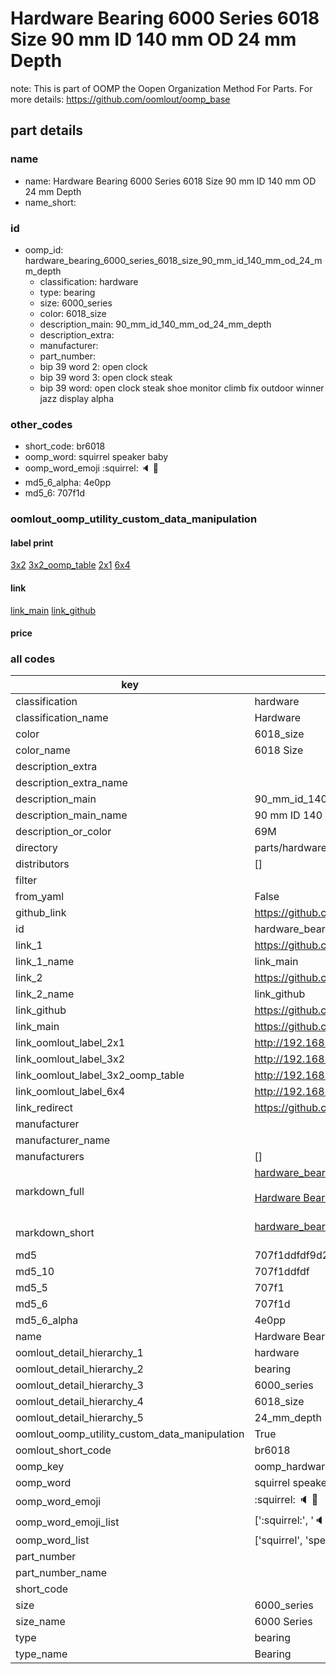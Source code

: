 # Hardware Bearing 6000 Series 6018 Size 90 mm ID 140 mm OD 24 mm Depth  

note: This is part of OOMP the Oopen Organization Method For Parts. For more details: https://github.com/oomlout/oomp_base

##  part details
  







### name
* name: Hardware Bearing 6000 Series 6018 Size 90 mm ID 140 mm OD 24 mm Depth
* name_short: 
### id
* oomp_id: hardware_bearing_6000_series_6018_size_90_mm_id_140_mm_od_24_mm_depth
  * classification: hardware
  * type: bearing
  * size: 6000_series
  * color: 6018_size
  * description_main: 90_mm_id_140_mm_od_24_mm_depth
  * description_extra: 
  * manufacturer: 
  * part_number: 
  * bip 39 word 2: open clock
  * bip 39 word 3: open clock steak
  * bip 39 word: open clock steak shoe monitor climb fix outdoor winner jazz display alpha

### other_codes
* short_code: br6018
* oomp_word: squirrel speaker baby
* oomp_word_emoji :squirrel: :speaker: :baby:
* md5_6_alpha: 4e0pp
* md5_6: 707f1d






### oomlout_oomp_utility_custom_data_manipulation
#### label print
[3x2](http://192.168.1.245:1112/?label=oomp%204e0pp)
[3x2_oomp_table](http://192.168.1.108:1112/?label=oomp%204e0pp)
[2x1](http://192.168.1.242:1112/?label=oomp%204e0pp)
[6x4](http://192.168.1.55:1112/?label=oomp%204e0pp)    

#### link

[link_main](https://github.com/oomlout/oomlout_oomp_version_1_messy/tree/main/parts/hardware_bearing_6000_series_6018_size_90_mm_id_140_mm_od_24_mm_depth) [link_github](https://github.com/oomlout/oomlout_oomp_version_1_messy/tree/main/parts/hardware_bearing_6000_series_6018_size_90_mm_id_140_mm_od_24_mm_depth)                             

#### price







### all codes 
| key | value |  
| --- | --- |  
| classification | hardware |  
| classification_name | Hardware |  
| color | 6018_size |  
| color_name | 6018 Size |  
| description_extra |  |  
| description_extra_name |  |  
| description_main | 90_mm_id_140_mm_od_24_mm_depth |  
| description_main_name | 90 mm ID 140 mm OD 24 mm Depth |  
| description_or_color | 69M |  
| directory | parts/hardware_bearing_6000_series_6018_size_90_mm_id_140_mm_od_24_mm_depth |  
| distributors | [] |  
| filter |  |  
| from_yaml | False |  
| github_link | https://github.com/oomlout/oomlout_oomp_part_src/tree/main/parts/hardware_bearing_6000_series_6018_size_90_mm_id_140_mm_od_24_mm_depth |  
| id | hardware_bearing_6000_series_6018_size_90_mm_id_140_mm_od_24_mm_depth |  
| link_1 | https://github.com/oomlout/oomlout_oomp_version_1_messy/tree/main/parts/hardware_bearing_6000_series_6018_size_90_mm_id_140_mm_od_24_mm_depth |  
| link_1_name | link_main |  
| link_2 | https://github.com/oomlout/oomlout_oomp_version_1_messy/tree/main/parts/hardware_bearing_6000_series_6018_size_90_mm_id_140_mm_od_24_mm_depth |  
| link_2_name | link_github |  
| link_github | https://github.com/oomlout/oomlout_oomp_version_1_messy/tree/main/parts/hardware_bearing_6000_series_6018_size_90_mm_id_140_mm_od_24_mm_depth |  
| link_main | https://github.com/oomlout/oomlout_oomp_version_1_messy/tree/main/parts/hardware_bearing_6000_series_6018_size_90_mm_id_140_mm_od_24_mm_depth |  
| link_oomlout_label_2x1 | http://192.168.1.242:1112/?label=oomp%204e0pp |  
| link_oomlout_label_3x2 | http://192.168.1.245:1112/?label=oomp%204e0pp |  
| link_oomlout_label_3x2_oomp_table | http://192.168.1.108:1112/?label=oomp%204e0pp |  
| link_oomlout_label_6x4 | http://192.168.1.55:1112/?label=oomp%204e0pp |  
| link_redirect | https://github.com/oomlout/oomlout_oomp_version_1_messy/tree/main/parts/hardware_bearing_6000_series_6018_size_90_mm_id_140_mm_od_24_mm_depth |  
| manufacturer |  |  
| manufacturer_name |  |  
| manufacturers | [] |  
| markdown_full | [hardware_bearing_6000_series_6018_size_90_mm_id_140_mm_od_24_mm_depth](none)<br>[](none)<br>[Hardware Bearing 6000 Series 6018 Size 90 Mm Id 140 Mm Od 24 Mm Depth](none)<br><br> |  
| markdown_short | [hardware_bearing_6000_series_6018_size_90_mm_id_140_mm_od_24_mm_depth](none)<br><br> |  
| md5 | 707f1ddfdf9d2b00ac478c67aa0adcd9 |  
| md5_10 | 707f1ddfdf |  
| md5_5 | 707f1 |  
| md5_6 | 707f1d |  
| md5_6_alpha | 4e0pp |  
| name | Hardware Bearing 6000 Series 6018 Size 90 mm ID 140 mm OD 24 mm Depth |  
| oomlout_detail_hierarchy_1 | hardware |  
| oomlout_detail_hierarchy_2 | bearing |  
| oomlout_detail_hierarchy_3 | 6000_series |  
| oomlout_detail_hierarchy_4 | 6018_size |  
| oomlout_detail_hierarchy_5 | 24_mm_depth |  
| oomlout_oomp_utility_custom_data_manipulation | True |  
| oomlout_short_code | br6018 |  
| oomp_key | oomp_hardware_bearing_6000_series_6018_size_90_mm_id_140_mm_od_24_mm_depth |  
| oomp_word | squirrel speaker baby |  
| oomp_word_emoji | :squirrel: :speaker: :baby: |  
| oomp_word_emoji_list | [':squirrel:', ':speaker:', ':baby:'] |  
| oomp_word_list | ['squirrel', 'speaker', 'baby'] |  
| part_number |  |  
| part_number_name |  |  
| short_code |  |  
| size | 6000_series |  
| size_name | 6000 Series |  
| type | bearing |  
| type_name | Bearing |  
